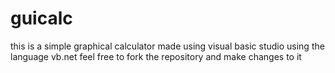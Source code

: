 # guicalc
this is a simple graphical calculator made using visual basic studio using the language vb.net
feel free to fork the repository and make changes to it
